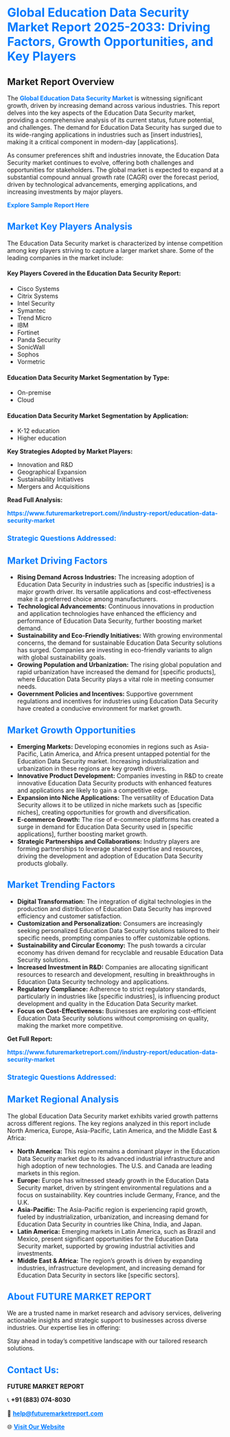 <h1 style="color: #007BFF;">Global Education Data Security Market Report 2025-2033: Driving Factors, Growth Opportunities, and Key Players</h1>

<section id="overview">
<h2>Market Report Overview</h2>
<p>The <a href="https://www.futuremarketreport.com//industry-report/education-data-security-market" style="color: #007BFF; text-decoration: none;"><strong>Global Education Data Security Market</strong></a> is witnessing significant growth, driven by increasing demand across various industries. This report delves into the key aspects of the Education Data Security market, providing a comprehensive analysis of its current status, future potential, and challenges. The demand for Education Data Security has surged due to its wide-ranging applications in industries such as [insert industries], making it a critical component in modern-day [applications].</p>
<p>As consumer preferences shift and industries innovate, the Education Data Security market continues to evolve, offering both challenges and opportunities for stakeholders. The global market is expected to expand at a substantial compound annual growth rate (CAGR) over the forecast period, driven by technological advancements, emerging applications, and increasing investments by major players.</p>
</section>

<section id="overview">
<p><a href="https://www.futuremarketreport.com//request-sample/reportId=56877" style="color: #007BFF; text-decoration: none;"><strong>Explore Sample Report Here</strong></a></p>
</section>

<section id="key-players">
<h2 style="color: #007BFF;">Market Key Players Analysis</h2>
<p>The Education Data Security market is characterized by intense competition among key players striving to capture a larger market share. Some of the leading companies in the market include:</p>
<h4>Key Players Covered in the Education Data Security Report:</h4>
<ul><li>Cisco Systems</li><li>Citrix Systems</li><li>Intel Security</li><li>Symantec</li><li>Trend Micro</li><li>IBM</li><li>Fortinet</li><li>Panda Security</li><li>SonicWall</li><li>Sophos</li><li>Vormetric</li></ul>
<h4>Education Data Security Market Segmentation by Type:</h4>
<ul><li>On-premise</li><li>Cloud</li></ul>

<h4>Education Data Security Market Segmentation by Application:</h4>
<ul><li>K-12 education</li><li>Higher education</li></ul>
<p><strong>Key Strategies Adopted by Market Players:</strong></p>
<ul>
<li>Innovation and R&D</li>
<li>Geographical Expansion</li>
<li>Sustainability Initiatives</li>
<li>Mergers and Acquisitions</li>
</ul>
</section>

<section>
<p><strong>Read Full Analysis: </strong></p><a href="https://www.futuremarketreport.com//industry-report/education-data-security-market" style="color: #007BFF; text-decoration: none;"><strong>https://www.futuremarketreport.com//industry-report/education-data-security-market</strong></a>
<h3 style="color: #007BFF;">Strategic Questions Addressed:</h3>
</section>

<section id="driving-factors">
<h2 style="color: #007BFF;">Market Driving Factors</h2>
<ul>
<li><strong>Rising Demand Across Industries:</strong> The increasing adoption of Education Data Security in industries such as [specific industries] is a major growth driver. Its versatile applications and cost-effectiveness make it a preferred choice among manufacturers.</li>
<li><strong>Technological Advancements:</strong> Continuous innovations in production and application technologies have enhanced the efficiency and performance of Education Data Security, further boosting market demand.</li>
<li><strong>Sustainability and Eco-Friendly Initiatives:</strong> With growing environmental concerns, the demand for sustainable Education Data Security solutions has surged. Companies are investing in eco-friendly variants to align with global sustainability goals.</li>
<li><strong>Growing Population and Urbanization:</strong> The rising global population and rapid urbanization have increased the demand for [specific products], where Education Data Security plays a vital role in meeting consumer needs.</li>
<li><strong>Government Policies and Incentives:</strong> Supportive government regulations and incentives for industries using Education Data Security have created a conducive environment for market growth.</li>
</ul>
</section>

<section id="growth-opportunities">
<h2 style="color: #007BFF;">Market Growth Opportunities</h2>
<ul>
<li><strong>Emerging Markets:</strong> Developing economies in regions such as Asia-Pacific, Latin America, and Africa present untapped potential for the Education Data Security market. Increasing industrialization and urbanization in these regions are key growth drivers.</li>
<li><strong>Innovative Product Development:</strong> Companies investing in R&D to create innovative Education Data Security products with enhanced features and applications are likely to gain a competitive edge.</li>
<li><strong>Expansion into Niche Applications:</strong> The versatility of Education Data Security allows it to be utilized in niche markets such as [specific niches], creating opportunities for growth and diversification.</li>
<li><strong>E-commerce Growth:</strong> The rise of e-commerce platforms has created a surge in demand for Education Data Security used in [specific applications], further boosting market growth.</li>
<li><strong>Strategic Partnerships and Collaborations:</strong> Industry players are forming partnerships to leverage shared expertise and resources, driving the development and adoption of Education Data Security products globally.</li>
</ul>
</section>

<section id="trending-factors">
<h2 style="color: #007BFF;">Market Trending Factors</h2>
<ul>
<li><strong>Digital Transformation:</strong> The integration of digital technologies in the production and distribution of Education Data Security has improved efficiency and customer satisfaction.</li>
<li><strong>Customization and Personalization:</strong> Consumers are increasingly seeking personalized Education Data Security solutions tailored to their specific needs, prompting companies to offer customizable options.</li>
<li><strong>Sustainability and Circular Economy:</strong> The push towards a circular economy has driven demand for recyclable and reusable Education Data Security solutions.</li>
<li><strong>Increased Investment in R&D:</strong> Companies are allocating significant resources to research and development, resulting in breakthroughs in Education Data Security technology and applications.</li>
<li><strong>Regulatory Compliance:</strong> Adherence to strict regulatory standards, particularly in industries like [specific industries], is influencing product development and quality in the Education Data Security market.</li>
<li><strong>Focus on Cost-Effectiveness:</strong> Businesses are exploring cost-efficient Education Data Security solutions without compromising on quality, making the market more competitive.</li>
</ul>
</section>

<section>
<p><strong>Get Full Report: </strong></p><a href="https://www.futuremarketreport.com//industry-report/education-data-security-market" style="color: #007BFF; text-decoration: none;"><strong>https://www.futuremarketreport.com//industry-report/education-data-security-market</strong></a>
<h3 style="color: #007BFF;">Strategic Questions Addressed:</h3>
</section>


<section id="regional-analysis">
<h2 style="color: #007BFF;">Market Regional Analysis</h2>
<p>The global Education Data Security market exhibits varied growth patterns across different regions. The key regions analyzed in this report include North America, Europe, Asia-Pacific, Latin America, and the Middle East & Africa:</p>
<ul>
<li><strong>North America:</strong> This region remains a dominant player in the Education Data Security market due to its advanced industrial infrastructure and high adoption of new technologies. The U.S. and Canada are leading markets in this region.</li>
<li><strong>Europe:</strong> Europe has witnessed steady growth in the Education Data Security market, driven by stringent environmental regulations and a focus on sustainability. Key countries include Germany, France, and the U.K.</li>
<li><strong>Asia-Pacific:</strong> The Asia-Pacific region is experiencing rapid growth, fueled by industrialization, urbanization, and increasing demand for Education Data Security in countries like China, India, and Japan.</li>
<li><strong>Latin America:</strong> Emerging markets in Latin America, such as Brazil and Mexico, present significant opportunities for the Education Data Security market, supported by growing industrial activities and investments.</li>
<li><strong>Middle East & Africa:</strong> The region’s growth is driven by expanding industries, infrastructure development, and increasing demand for Education Data Security in sectors like [specific sectors].</li>
</ul>
</section>

<footer>
<h2 style="color: #007BFF;">About FUTURE MARKET REPORT</h2>
<p>We are a trusted name in market research and advisory services, delivering actionable insights and strategic support to businesses across diverse industries. Our expertise lies in offering:</p>

<p>Stay ahead in today’s competitive landscape with our tailored research solutions.</p>

<h2 style="color: #007BFF;">Contact Us:</h2>
<p><strong>FUTURE MARKET REPORT</strong></p>
<p>📞 <strong>+91 (883) 074-8030</strong></p>
<p>📧 <strong><a href="mailto:help@futuremarketreport.com" style="color: #007BFF;">help@futuremarketreport.com</a></strong></p>
<p>🌐 <strong><a href="https://www.futuremarketreport.com/" style="color: #007BFF;">Visit Our Website</a></strong></p>
</footer>